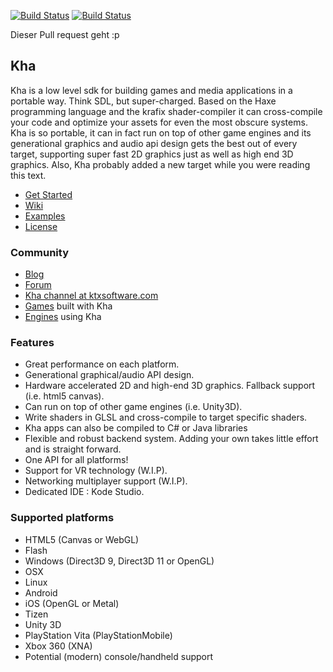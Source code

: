 [![Build Status](http://31.172.85.130:8080/buildStatus/icon?job=Kha)](http://31.172.85.130:8080/job/Kha/) [![Build Status](https://travis-ci.org/MurphysHub/Kha.svg?branch=master)](https://travis-ci.org/MurphysHub/Kha)

Dieser Pull request geht :p

## Kha

Kha is a low level sdk for building games and media applications in a portable way. Think SDL, but super-charged. Based on the Haxe programming language and the krafix shader-compiler it can cross-compile your code and optimize your assets for even the most obscure systems. Kha is so portable, it can in fact run on top of other game engines and its generational graphics and audio api design gets the best out of every target, supporting super fast 2D graphics just as well as high end 3D graphics. Also, Kha probably added a new target while you were reading this text. 

* [Get Started](http://kha.tech/download)
* [Wiki](https://github.com/KTXSoftware/Kha/wiki/)
* [Examples](https://github.com/KTXSoftware/Kha/wiki/Examples)
* [License](https://github.com/KTXSoftware/Kha/blob/master/license.txt)

### Community
* [Blog](http://kode.tech)
* [Forum](http://forum.kode.tech)
* [Kha channel at ktxsoftware.com](https://kiwiirc.com/client/irc.ktxsoftware.com/#kha)
* [Games](https://github.com/KTXSoftware/Kha/wiki/Games-Built-With-Kha) built with Kha
* [Engines](https://github.com/KTXSoftware/Kha/wiki/Engines-using-Kha) using Kha

### Features
* Great performance on each platform.
* Generational graphical/audio API design.
* Hardware accelerated 2D and high-end 3D graphics. Fallback support (i.e. html5 canvas).
* Can run on top of other game engines (i.e. Unity3D).
* Write shaders in GLSL and cross-compile to target specific shaders.
* Kha apps can also be compiled to C# or Java libraries
* Flexible and robust backend system. Adding your own takes little effort and is straight forward.
* One API for all platforms!
* Support for VR technology (W.I.P).
* Networking multiplayer support (W.I.P).
* Dedicated IDE : Kode Studio.

### Supported platforms
* HTML5 (Canvas or WebGL)
* Flash
* Windows (Direct3D 9, Direct3D 11 or OpenGL)
* OSX
* Linux
* Android
* iOS (OpenGL or Metal)
* Tizen
* Unity 3D
* PlayStation Vita (PlayStationMobile)
* Xbox 360 (XNA)
* Potential (modern) console/handheld support
